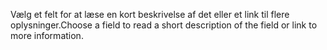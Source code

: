 <span data-ttu-id="08b79-101">Vælg et felt for at læse en kort beskrivelse af det eller et link til flere oplysninger.</span><span class="sxs-lookup"><span data-stu-id="08b79-101">Choose a field to read a short description of the field or link to more information.</span></span>
